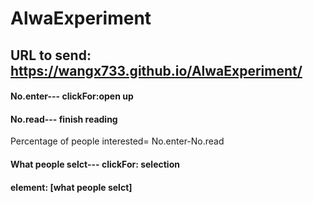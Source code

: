 # AlwaExperiment

## URL to send: https://wangx733.github.io/AlwaExperiment/

#### No.enter--- clickFor:open up
#### No.read--- finish reading
Percentage of people interested= No.enter-No.read

#### What people selct--- clickFor: selection
#### element: [what people selct]

